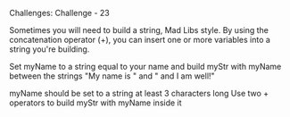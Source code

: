 Challenges: Challenge - 23

Sometimes you will need to build a string, Mad Libs style. By using the concatenation operator (+), you can insert one or more variables into a string you're building.


Set myName to a string equal to your name and build myStr with myName between the strings "My name is " and " and I am well!"


myName should be set to a string at least 3 characters long
Use two + operators to build myStr with myName inside it